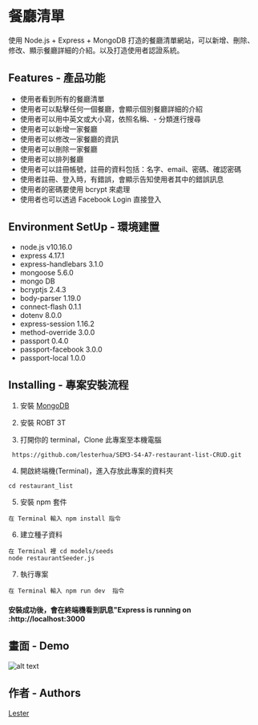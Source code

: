 # 餐廳清單

使用 Node.js + Express + MongoDB 打造的餐廳清單網站，可以新增、刪除、修改、顯示餐廳詳細的介紹。以及打造使用者認證系統。

## Features - 產品功能

- 使用者看到所有的餐廳清單
- 使用者可以點擊任何一個餐廳，會顯示個別餐廳詳細的介紹
- 使用者可以用中英文或大小寫，依照名稱、- 分類進行搜尋
- 使用者可以新增一家餐廳
- 使用者可以修改一家餐廳的資訊
- 使用者可以刪除一家餐廳
- 使用者可以排列餐廳
- 使用者可以註冊帳號，註冊的資料包括：名字、email、密碼、確認密碼
- 使用者註冊、登入時，有錯誤，會顯示告知使用者其中的錯誤訊息
- 使用者的密碼要使用 bcrypt 來處理
- 使用者也可以透過 Facebook Login 直接登入

## Environment SetUp - 環境建置

- node.js v10.16.0
- express 4.17.1
- express-handlebars 3.1.0
- mongoose 5.6.0
- mongo DB
- bcryptjs 2.4.3
- body-parser 1.19.0
- connect-flash 0.1.1
- dotenv 8.0.0
- express-session 1.16.2
- method-override 3.0.0
- passport 0.4.0
- passport-facebook 3.0.0
- passport-local 1.0.0

## Installing - 專案安裝流程

1. 安裝 [MongoDB](https://www.mongodb.com/download-center/community)

2. 安裝 ROBT 3T

3. 打開你的 terminal，Clone 此專案至本機電腦

```
 https://github.com/lesterhua/SEM3-S4-A7-restaurant-list-CRUD.git
```

4. 開啟終端機(Terminal)，進入存放此專案的資料夾

```
cd restaurant_list
```

5. 安裝 npm 套件

```
在 Terminal 輸入 npm install 指令
```

6. 建立種子資料

```
在 Terminal 裡 cd models/seeds
node restaurantSeeder.js
```

7. 執行專案

```
在 Terminal 輸入 npm run dev  指令
```

#### 安裝成功後，會在終端機看到訊息"Express is running on :http://localhost:3000

## 畫面 - Demo

![alt text](https://github.com/lesterhua/SEM3-S2-A1-restaurant-list/blob/master/public/views.gif)

## 作者 - Authors

[Lester](https://github.com/lesterhua)
